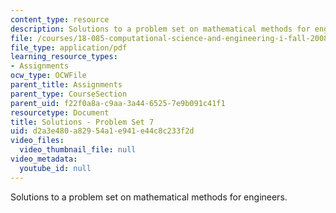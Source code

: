 ```yaml
---
content_type: resource
description: Solutions to a problem set on mathematical methods for engineers.
file: /courses/18-085-computational-science-and-engineering-i-fall-2008/d2a3e480a82954a1e941e44c8c233f2d_pset7.pdf
file_type: application/pdf
learning_resource_types:
- Assignments
ocw_type: OCWFile
parent_title: Assignments
parent_type: CourseSection
parent_uid: f22f0a8a-c9aa-3a44-6525-7e9b091c41f1
resourcetype: Document
title: Solutions - Problem Set 7
uid: d2a3e480-a829-54a1-e941-e44c8c233f2d
video_files:
  video_thumbnail_file: null
video_metadata:
  youtube_id: null
---
```

Solutions to a problem set on mathematical methods for engineers.

